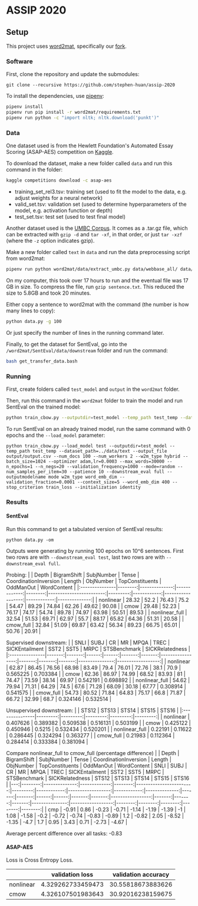 # ASSIP 2020

## Setup
This project uses [word2mat](https://github.com/florianmai/word2mat),
specifically our [fork](https://github.com/stephen-huan/word2mat).

### Software
First, clone the repository and update the submodules:
```
git clone --recursive https://github.com/stephen-huan/assip-2020
```

To install the dependencies, use [pipenv](https://pipenv.pypa.io/en/latest/): 
```bash
pipenv install
pipenv run pip install -r word2mat/requirements.txt
pipenv run python -c "import nltk; nltk.download('punkt')"
```

### Data
One dataset used is from the Hewlett Foundation's Automated Essay Scoring
(ASAP-AES) competition on [Kaggle](https://www.kaggle.com/c/asap-aes/overview).

To download the dataset, make a new folder called `data` and run
this command in the folder:
```bash
kaggle competitions download -c asap-aes
```

- training_set_rel3.tsv: training set 
(used to fit the model to the data, e.g. adjust weights for a neural network)
- valid_set.tsv: validation set 
(used to determine hyperparameters of the model, e.g. activation function or depth)
- test_set.tsv: test set 
(used to test final model)

Another dataset used is the [UMBC Corpus](https://ebiquity.umbc.edu/resource/html/id/351).
It comes as a .tar.gz file, which can be extracted
with `gzip -d` and `tar -xf`, in that order,
or just `tar -xzf` (where the `-z` option indicates gzip).

Make a new folder called `text` in `data` and
run the data preprocessing script from word2mat:
```bash
pipenv run python word2mat/data/extract_umbc.py data/webbase_all/ data/text/sentence.txt
```

On my computer, this took over 17 hours to run and the eventual file was 17 GB in size.
To compress the file, run `gzip sentence.txt`.
This reduced the size to 5.8GB and took 20 minutes.

Either copy a sentence to word2mat with the command (the number is how many lines to copy):
```bash
python data.py -g 100
```

Or just specify the number of lines in the running command later.

Finally, to get the dataset for SentEval, go into the `/word2mat/SentEval/data/downstream`
folder and run the command:
```bash
bash get_transfer_data.bash
```

### Running

First, create folders called `test_model` and `output` in the `word2mat` folder.

Then, run this command in the `word2mat` folder to train the model 
and run SentEval on the trained model:
```bash
python train_cbow.py --outputdir=test_model --temp_path test_temp --dataset_path=../data/text --output_file output/output.csv --num_docs 100 --num_workers 2 --w2m_type hybrid --batch_size=1024 --optimizer adam,lr=0.0003 --max_words=30000 --n_epochs=1 --n_negs=20 --validation_frequency=1000 --mode=random --num_samples_per_item=30 --patience 10 --downstream_eval full --outputmodelname mode w2m_type word_emb_dim --validation_fraction=0.0001 --context_size=5 --word_emb_dim 400 --stop_criterion train_loss --initialization identity
```

To run SentEval on an already trained model, 
run the same command with 0 epochs and the `--load_model` parameter:
```
python train_cbow.py --load_model test --outputdir=test_model --temp_path test_temp --dataset_path=../data/text --output_file output/output.csv --num_docs 100 --num_workers 2 --w2m_type hybrid --batch_size=1024 --optimizer adam,lr=0.0003 --max_words=30000 --n_epochs=1 --n_negs=20 --validation_frequency=1000 --mode=random --num_samples_per_item=30 --patience 10 --downstream_eval full --outputmodelname mode w2m_type word_emb_dim --validation_fraction=0.0001 --context_size=5 --word_emb_dim 400 --stop_criterion train_loss --initialization identity
```

### Results

#### SentEval

Run this command to get a tabulated version of SentEval results: 
```
python data.py -om
```

Outputs were generating by running 100 epochs on 10^6 sentences.
First two rows are with `--downstream_eval test`,
last two rows are with `--downstream_eval full`.

Probing: 
|                |   Depth |   BigramShift |   SubjNumber |   Tense |   CoordinationInversion |   Length |   ObjNumber |   TopConstituents |   OddManOut |   WordContent |
|:---------------|--------:|--------------:|-------------:|--------:|------------------------:|---------:|------------:|------------------:|------------:|--------------:|
| nonlinear      |   28.32 |         52.2  |        76.43 |   75.2  |                   54.47 |    89.29 |       74.84 |             62.26 |       49.62 |         90.08 |
| cmow           |   29.48 |         52.23 |        76.17 |   74.17 |                   54.74 |    89.78 |       74.97 |             63.98 |       50.51 |         89.53 |
| nonlinear_full |   32.54 |         51.53 |        69.71 |   62.97 |                   55.7  |    88.17 |       65.82 |             64.36 |       51.31 |         20.58 |
| cmow_full      |   32.84 |         51.09 |        69.87 |   63.42 |                   56.34 |    89.23 |       66.75 |             65.01 |       50.76 |         20.91 | 

Supervised downstream: 
|                |   SNLI |   SUBJ |    CR |    MR |   MPQA |   TREC |   SICKEntailment |   SST2 |   SST5 |   MRPC |   STSBenchmark |   SICKRelatedness |
|:---------------|-------:|-------:|------:|------:|-------:|-------:|-----------------:|-------:|-------:|-------:|---------------:|------------------:|
| nonlinear      |  62.87 |  86.45 | 76.56 | 68.98 |  83.49 |   79.4 |            76.01 |  72.76 |  38.1  |  70.9  |       0.565225 |          0.703384 |
| cmow           |  62.36 |  86.97 | 74.99 | 68.52 |  83.93 |   81   |            74.47 |  73.59 |  38.14 |  69.97 |       0.542191 |          0.698892 |
| nonlinear_full |  54.62 |  79.94 | 71.31 | 64.29 |  74.5  |   67.6 |            71.28 |  68.09 |  30.18 |  67.77 |       0.308914 |          0.541575 |
| cmow_full      |  54.73 |  80.52 | 71.84 | 64.83 |  75.17 |   66.8 |            71.87 |  66.72 |  32.99 |  68.7  |       0.324146 |          0.532514 | 

Unsupervised downstream: 
|                |    STS12 |    STS13 |    STS14 |    STS15 |    STS16 |
|:---------------|---------:|---------:|---------:|---------:|---------:|
| nonlinear      | 0.407626 | 0.389382 | 0.509538 | 0.516131 | 0.503199 |
| cmow           | 0.425122 | 0.450946 | 0.5215   | 0.532434 | 0.520201 |
| nonlinear_full | 0.22191  | 0.11622  | 0.286445 | 0.324294 | 0.363277 |
| cmow_full      | 0.21983  | 0.112364 | 0.284414 | 0.333384 | 0.381094 | 


Compare nonlinear_full to cmow_full (percentage difference)
|    |   Depth |   BigramShift |   SubjNumber |   Tense |   CoordinationInversion |   Length |   ObjNumber |   TopConstituents |   OddManOut |   WordContent |   SNLI |   SUBJ |    CR |    MR |   MPQA |   TREC |   SICKEntailment |   SST2 |   SST5 |   MRPC |   STSBenchmark |   SICKRelatedness |   STS12 |   STS13 |   STS14 |   STS15 |   STS16 |
|---:|--------:|--------------:|-------------:|--------:|------------------------:|---------:|------------:|------------------:|------------:|--------------:|-------:|-------:|------:|------:|-------:|-------:|-----------------:|-------:|-------:|-------:|---------------:|------------------:|--------:|--------:|--------:|--------:|--------:|
|  cmp |   -0.91 |          0.86 |        -0.23 |   -0.71 |                   -1.14 |    -1.19 |       -1.39 |                -1 |        1.08 |         -1.58 |   -0.2 |  -0.72 | -0.74 | -0.83 |  -0.89 |    1.2 |            -0.82 |   2.05 |  -8.52 |  -1.35 |           -4.7 |               1.7 |    0.95 |    3.43 |    0.71 |   -2.73 |   -4.67 |

Average percent difference over all tasks: -0.83

#### ASAP-AES

Loss is Cross Entropy Loss.

|          |validation loss   |validation accuracy|
|----------|------------------|-------------------|
|nonlinear |4.329262733459473 | 30.55818673883626 |
|cmow      |4.326107501983643 | 30.92016238159675 |

